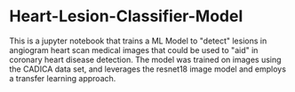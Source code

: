 # Heart-Lesion-Classifier-Model
This is a jupyter notebook that trains a ML Model to "detect" lesions in angiogram heart scan medical images that could be used to "aid" in coronary heart disease detection. The model was trained on images using the CADICA data set, and leverages the resnet18 image model and employs a transfer learning approach.
